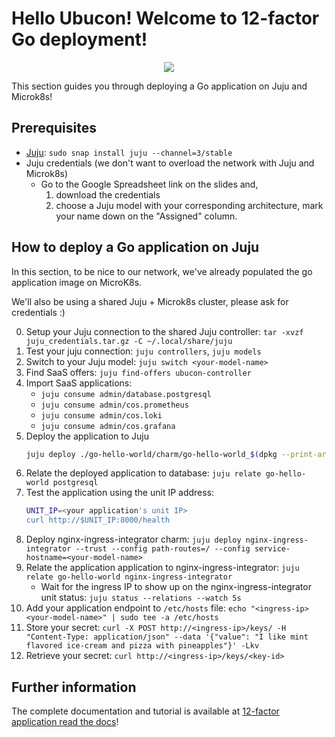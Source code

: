 # Hello Ubucon! Welcome to 12-factor Go deployment!

<p align="center">
    <img src="https://res.cloudinary.com/canonical/image/fetch/f_auto,q_auto,fl_sanitize,w_450,h_366/https://assets.ubuntu.com/v1/8e1d3bf5-juju-hero-juju.is.svg">
</p>

This section guides you through deploying a Go application on Juju and Microk8s!

## Prerequisites

- [Juju](https://juju.is/): `sudo snap install juju --channel=3/stable`
- Juju credentials (we don't want to overload the network with Juju and Microk8s)
  - Go to the Google Spreadsheet link on the slides and,
    1. download the credentials
    2. choose a Juju model with your corresponding architecture, mark your name down on the "Assigned" column.

## How to deploy a Go application on Juju

In this section, to be nice to our network, we've already populated the go application image
on MicroK8s.

We'll also be using a shared Juju + Microk8s cluster, please ask for credentials :)

0. Setup your Juju connection to the shared Juju controller: `tar -xvzf juju_credentials.tar.gz -C ~/.local/share/juju`
1. Test your juju connection: `juju controllers`, `juju models`
2. Switch to your Juju model: `juju switch <your-model-name>`
3. Find SaaS offers: `juju find-offers ubucon-controller`
4. Import SaaS applications:
   - `juju consume admin/database.postgresql`
   - `juju consume admin/cos.prometheus`
   - `juju consume admin/cos.loki`
   - `juju consume admin/cos.grafana`
5. Deploy the application to Juju
    ```bash
    juju deploy ./go-hello-world/charm/go-hello-world_$(dpkg --print-architecture).charm --resource app-image=localhost:32000/go-hello-world:0.1
    ```
6. Relate the deployed application to database: `juju relate go-hello-world postgresql`
7. Test the application using the unit IP address:
    ```bash
    UNIT_IP=<your application's unit IP>
    curl http://$UNIT_IP:8000/health
    ```
8. Deploy nginx-ingress-integrator charm: `juju deploy nginx-ingress-integrator --trust --config path-routes=/ --config service-hostname=<your-model-name>`
9. Relate the application application to nginx-ingress-integrator: `juju relate go-hello-world nginx-ingress-integrator`
   - Wait for the ingress IP to show up on the nginx-ingress-integrator unit status: `juju status --relations --watch 5s`
11. Add your application endpoint to `/etc/hosts` file: `echo "<ingress-ip> <your-model-name>" | sudo tee -a /etc/hosts`
12. Store your secret: `curl -X POST http://<ingress-ip>/keys/ -H "Content-Type: application/json" --data '{"value": "I like mint flavored ice-cream and pizza with pineapples"}' -Lkv`
13. Retrieve your secret: `curl http://<ingress-ip>/keys/<key-id>`

## Further information

The complete documentation and tutorial is available at [12-factor application read the docs](https://canonical-12-factor-app-support.readthedocs-hosted.com/latest/tutorial/)!
